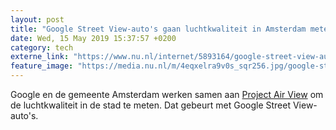 ```yaml
---
layout: post
title: "Google Street View-auto's gaan luchtkwaliteit in Amsterdam meten"
date: Wed, 15 May 2019 15:37:57 +0200
category: tech
externe_link: "https://www.nu.nl/internet/5893164/google-street-view-autos-gaan-luchtkwaliteit-in-amsterdam-meten.html"
feature_image: "https://media.nu.nl/m/4eqxelra9v0s_sqr256.jpg/google-street-view-autos-gaan-luchtkwaliteit-in-amsterdam-meten.jpg"
---
```


Google en de gemeente Amsterdam werken samen aan <a href="https://www.google.com/earth/outreach/special-projects/air-quality/" target="_blank">Project Air View</a> om de luchtkwaliteit in de stad te meten. Dat gebeurt met Google Street View-auto's.
